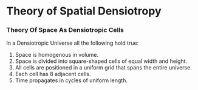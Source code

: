 # Theory of Spatial Densiotropy
### Theory Of Space As Densiotropic Cells

In a Densiotropic Universe all the following hold true:

1. Space is homogenous in volume.
2. Space is divided into square-shaped cells of equal width and height.
3. All cells are positioned in a uniform grid that spans the entire universe.
4. Each cell has 8 adjacent cells.
5. Time propagates in cycles of uniform length.
